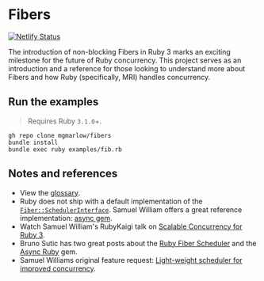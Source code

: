 # Fibers

[![Netlify Status](https://api.netlify.com/api/v1/badges/ad8466d0-4e34-46f0-b6b4-50b91a1f2981/deploy-status)](https://app.netlify.com/sites/elegant-blackwell-f11d7c/deploys)

The introduction of non-blocking Fibers in Ruby 3 marks an exciting milestone for the future of Ruby concurrency. This project serves as an introduction and a reference for those looking to understand more about Fibers and how Ruby (specifically, MRI) handles concurrency.

## Run the examples

> Requires Ruby `3.1.0`+.

```
gh repo clone mgmarlow/fibers
bundle install
bundle exec ruby examples/fib.rb
```

## Notes and references

- View the [glossary](./glossary.md).
- Ruby does not ship with a default implementation of the [`Fiber::SchedulerInterface`](https://docs.ruby-lang.org/en/master/Fiber/SchedulerInterface.html). Samuel William offers a great reference implementation: [async gem](https://github.com/socketry/async/blob/main/lib/async/scheduler.rb).
- Watch Samuel William's RubyKaigi talk on [Scalable Concurrency for Ruby 3](https://youtu.be/Y29SSOS4UOc).
- Bruno Sutic has two great posts about the [Ruby Fiber Scheduler](https://brunosutic.com/blog/ruby-fiber-scheduler) and the [Async Ruby](https://brunosutic.com/blog/async-ruby) gem.
- Samuel Williams original feature request: [Light-weight scheduler for improved concurrency](https://bugs.ruby-lang.org/issues/16786).
